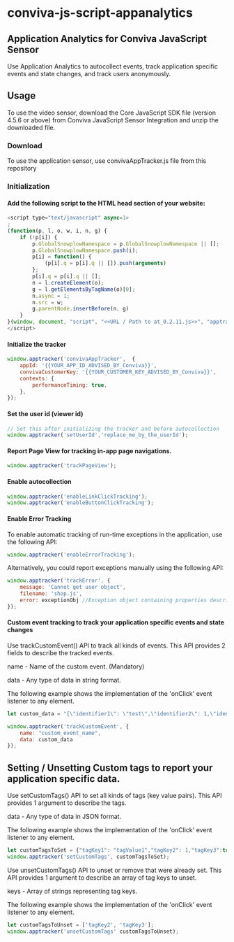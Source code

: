 # conviva-js-script-appanalytics
## Application Analytics for Conviva JavaScript Sensor
Use Application Analytics to autocollect events, track application specific events and state changes, and track users anonymously.

## Usage
To use the video sensor, download the Core JavaScript SDK file (version 4.5.6 or above) from Conviva JavaScript Sensor Integration and unzip the downloaded file.

### Download
To use the application sensor, use convivaAppTracker.js file from this repository

### Initialization

#### Add the following script to the HTML head section of your website:
```js
<script type="text/javascript" async=1>
;
(function(p, l, o, w, i, n, g) {
    if (!p[i]) {
        p.GlobalSnowplowNamespace = p.GlobalSnowplowNamespace || [];
        p.GlobalSnowplowNamespace.push(i);
        p[i] = function() {
            (p[i].q = p[i].q || []).push(arguments)
        };
        p[i].q = p[i].q || [];
        n = l.createElement(o);
        g = l.getElementsByTagName(o)[0];
        n.async = 1;
        n.src = w;
        g.parentNode.insertBefore(n, g)
    }
}(window, document, "script", "<<URL / Path to at_0.2.11.js>>", "apptracker"));
</script>
```
#### Initialize the tracker
```js
window.apptracker('convivaAppTracker',  {
    appId: '{{YOUR_APP_ID_ADVISED_BY_Conviva}}',
    convivaCustomerKey: '{{YOUR_CUSTOMER_KEY_ADVISED_BY_Conviva}}',
    contexts: {
        performanceTiming: true,
    },
});
```    
#### Set the user id (viewer id)
```js
// Set this after initializing the tracker and before autocollection
window.apptracker('setUserId','replace_me_by_the_userId');
```

#### Report Page View for tracking in-app page navigations.
```js
window.apptracker('trackPageView');
```

#### Enable autocollection
```js
window.apptracker('enableLinkClickTracking');
window.apptracker('enableButtonClickTracking');
```
#### Enable Error Tracking
To enable automatic tracking of run-time exceptions in the application, use the following API:
```js
window.apptracker('enableErrorTracking');
```
Alternatively, you could report exceptions manually using the following API:

```js
window.apptracker('trackError', {
    message: 'Cannot get user object',
    filename: 'shop.js',
    error: exceptionObj //Exception object containing properties describing the exception.
});
```

#### Custom event tracking to track your application specific events and state changes
Use trackCustomEvent() API to track all kinds of events. This API provides 2 fields to describe the tracked events.

name - Name of the custom event. (Mandatory)

data - Any type of data in string format.

The following example shows the implementation of the 'onClick' event listener to any element.
```js
let custom_data = "{\"identifier1\": \"test\",\"identifier2\": 1,\"identifier3\":true}"

window.apptracker('trackCustomEvent', {
    name: "custom_event_name",
    data: custom_data
});
```

## Setting / Unsetting Custom tags to report your application specific data.
Use setCustomTags() API to set all kinds of tags (key value pairs). This API provides 1 argument to describe the tags.

data - Any type of data in JSON format.

The following example shows the implementation of the 'onClick' event listener to any element.

```js
let customTagsToSet = {"tagKey1": "tagValue1","tagKey2": 1,"tagKey3":true};
window.apptracker('setCustomTags', customTagsToSet);

```

Use unsetCustomTags() API to unset or remove that were already set. This API provides 1 argument to describe an array of tag keys to unset.

keys - Array of strings representing tag keys.

The following example shows the implementation of the 'onClick' event listener to any element.
```js
let customTagsToUnset = ['tagKey2', 'tagKey3'];
window.apptracker('unsetCustomTags' customTagsToUnset);

```
